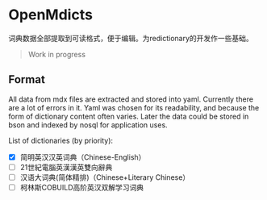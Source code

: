 # OpenMdicts

词典数据全部提取到可读格式，便于编辑。为redictionary的开发作一些基础。

> Work in progress

## Format

All data from mdx files are extracted and stored into yaml. Currently there are a lot of errors in it. Yaml was chosen for its readability, and because the form of dictionary content often varies. Later the data could be stored in bson and indexed by nosql for application uses. 

List of dictionaries (by priority):

- [x] 简明英汉汉英词典（Chinese-English）
- [ ] 21世紀電腦英漢漢英雙向辭典
- [ ] 汉语大词典(简体精排)（Chinese+Literary Chinese）
- [ ] 柯林斯COBUILD高阶英汉双解学习词典
